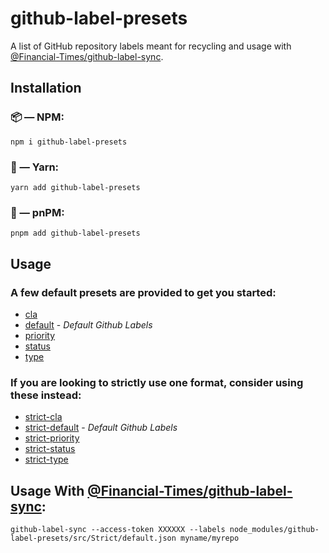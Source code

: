 # github-label-presets

A list of GitHub repository labels meant for recycling and usage with [@Financial-Times/github-label-sync](https://github.com/Financial-Times/github-label-sync).

## Installation

### 📦 — NPM:

```
npm i github-label-presets
```

### 🧶 — Yarn:

```
yarn add github-label-presets
```

### 📀 — pnPM:

```
pnpm add github-label-presets
```

## Usage

### A few default presets are provided to get you started:

-   [cla](src/Packages/cla.json)
-   [default](src/Packages/default.json) - _Default Github Labels_
-   [priority](src/Packages/priority.json)
-   [status](src/Packages/status.json)
-   [type](src/Packages/type.json)

### If you are looking to strictly use one format, consider using these instead:

-   [strict-cla](src/Packages/Strict/cla.json)
-   [strict-default](src/Packages/Strict/default.json) - _Default Github Labels_
-   [strict-priority](src/Packages/Strict/priority.json)
-   [strict-status](src/Packages/Strict/status.json)
-   [strict-type](src/Packages/Strict/type.json)

## Usage With [@Financial-Times/github-label-sync](https://github.com/Financial-Times/github-label-sync):

```
github-label-sync --access-token XXXXXX --labels node_modules/github-label-presets/src/Strict/default.json myname/myrepo
```
